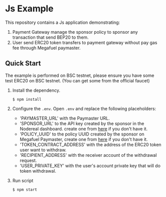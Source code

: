 # Js Example

This repository contains a Js application demonstrating:

1. Payment Gateway manage the sponsor policy to sponsor any transaction that send BEP20 to them.
2. User send ERC20 token transfers to payment gateway without pay gas fee through Megafuel paymaster.

## Quick Start

The example is performed on BSC testnet, please ensure you have some test ERC20 on BSC testnet. (You can get some
from the official faucet)

1. Install the dependency.
    ```shell
    $ npm install
    ```

2. Configure the `.env`.
   Open `.env` and replace the following placeholders:

    - 'PAYMASTER_URL' with the Paymaster URL.
    - 'SPONSOR_URL' to the API key created by the sponsor in the Nodereal dashboard. create one
      from [here](https://docs.nodereal.io/docs/megafuel-sponsor-guidelines) if you don't have it.
    - 'POLICY_UUID' to the policy UUID created by the sponsor on Megafuel Paymaster, create one
      from [here](https://docs.nodereal.io/docs/megafuel-sponsor-guidelines) if you don't have it.
    - 'TOKEN_CONTRACT_ADDRESS' with the address of the ERC20 token user want to withdraw.
    - 'RECIPIENT_ADDRESS' with the receiver account of the withdrawal request.
    - 'USER_PRIVATE_KEY' with the user's account private key that will do token withdrawal.

3. Run script
    ```shell
    $ npm start
    ```
